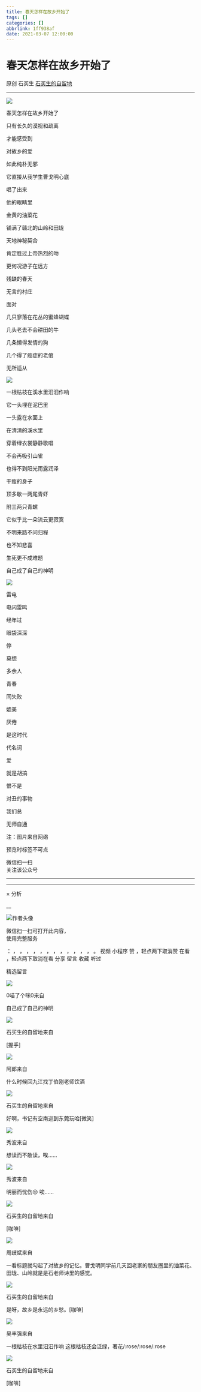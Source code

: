 ```yaml
---
title: 春天怎样在故乡开始了
tags: []
categories: []
abbrlink: 1ff938af
date: 2021-03-07 12:00:00
---
```


#  春天怎样在故乡开始了

原创  石买生  [ 石买生的自留地 ](javascript:void\(0\);)

__ _ _ _ _

![](20210307春天怎样在故乡开始了/img1.jpg)

春天怎样在故乡开始了

只有长久的漠视和疏离

才能感受到

对故乡的爱

如此纯朴无邪

它直接从我学生曹戈明心底

唱了出来

他的眼睛里

金黄的油菜花

铺满了赣北的山岭和田垅

天地神秘契合

肯定胜过上帝热烈的吻

更何况游子在远方

残缺的春天

无言的村庄

面对

几只寥落在花丛的蜜蜂蝴蝶

几头老去不会耕田的牛

几条懒得发情的狗

几个得了癌症的老倌

无所适从

![](20210307春天怎样在故乡开始了/img2.jpg)

一根枯枝在溪水里汩汩作响

它一头埋在泥巴里

一头露在水面上

在清清的溪水里

穿着绿衣裳静静歌唱

不会再吸引山雀

也得不到阳光雨露润泽

干瘦的身子

顶多歇一两尾青虾

附三两只青螺

它似乎比一朵流云更寂寞

不明来路不问归程

也不知悲喜

生死更不成难题

自己成了自己的神明

![](20210307春天怎样在故乡开始了/img3.jpg)

雷电

电闪雷鸣

经年过

眼袋深深

停

莫想

多余人

青春

同失败

媲美

厌倦

是这时代

代名词

爱

就是胡搞

恨不是

对丑的事物

我们总

无师自通

注：图片来自网络

预览时标签不可点

微信扫一扫  
关注该公众号





****



****



×  分析

__

![作者头像](shared/img1.png)

微信扫一扫可打开此内容，  
使用完整服务

：  ，  ，  ，  ，  ，  ，  ，  ，  ，  ，  ，  ，  。  视频  小程序  赞  ，轻点两下取消赞  在看  ，轻点两下取消在看
分享  留言  收藏  听过

精选留言

![](shared/img42.jpg)

0喵了个咪0来自

自己成了自己的神明

![](shared/img4.jpg)

石买生的自留地来自

[握手]

![](shared/img70.jpg)

阿郎来自

什么时候回九江找丁伯刚老师饮酒

![](shared/img4.jpg)

石买生的自留地来自

好啊，书记有空南巡到东莞玩哈[微笑]

![](shared/img48.jpg)

秀波来自

想读而不敢读，唉……

![](shared/img48.jpg)

秀波来自

明丽而忧伤😔 唉……

![](shared/img4.jpg)

石买生的自留地来自

[咖啡]

![](shared/img21.jpg)

周歧斌来自

一看标题就勾起了对故乡的记忆。曹戈明同学前几天回老家的朋友圈里的油菜花、田垅、山岭就是是石老师诗里的感觉。

![](shared/img4.jpg)

石买生的自留地来自

是呀，故乡是永远的乡愁。[咖啡]

![](shared/img16.jpg)

吴丰强来自

一根枯枝在水里汩汩作响 这根枯枝还会泛绿，著花/:rose/:rose/:rose

![](shared/img4.jpg)

石买生的自留地来自

[咖啡]

